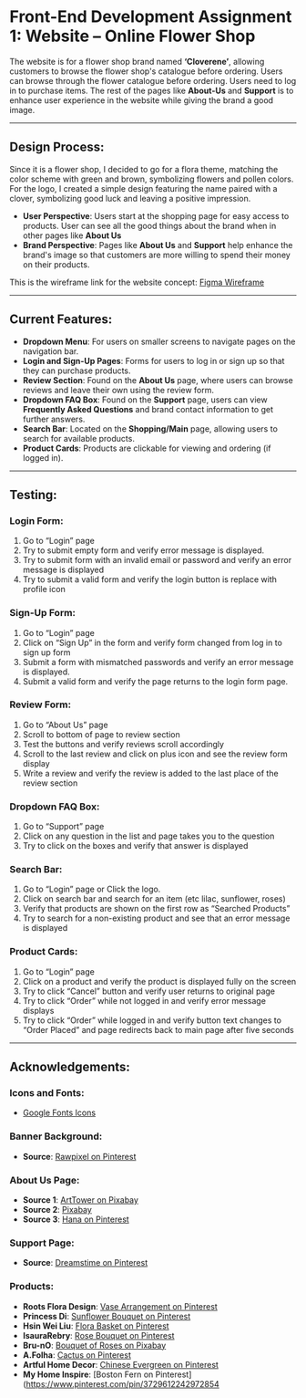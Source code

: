 # Front-End Development Assignment 1: Website – Online Flower Shop

The website is for a flower shop brand named **‘Cloverene’**, allowing customers to browse the flower shop's catalogue before ordering. Users can browse through the flower catalogue before ordering. Users need to log in to purchase items. The rest of the pages like **About-Us** and **Support** is to enhance user experience in the website while giving the brand a good image. 

---

## Design Process:

Since it is a flower shop, I decided to go for a flora theme, matching the color scheme with green and brown, symbolizing flowers and pollen colors. For the logo, I created a simple design featuring the name paired with a clover, symbolizing good luck and leaving a positive impression.

- **User Perspective**: Users start at the shopping page for easy access to products. User can see all the good things about the brand when in other pages like **About Us**
- **Brand Perspective**: Pages like **About Us** and **Support** help enhance the brand's image so that customers are more willing to spend their money on their products.

This is the wireframe link for the website concept: [Figma Wireframe](https://www.figma.com/design/5dtOQrLlB0uaU4TUnZRgpX/Website-draft?node-id=112-2&t=2F00gxkFHdNmMliC-14)

---

## Current Features:

- **Dropdown Menu**: For users on smaller screens to navigate pages on the navigation bar.
- **Login and Sign-Up Pages**: Forms for users to log in or sign up so that they can purchase products.
- **Review Section**: Found on the **About Us** page, where users can browse reviews and leave their own using the review form.
- **Dropdown FAQ Box**: Found on the **Support** page, users can view **Frequently Asked Questions** and brand contact information to get further answers.
- **Search Bar**: Located on the **Shopping/Main** page, allowing users to search for available products.
- **Product Cards**: Products are clickable for viewing and ordering (if logged in).

---

## Testing:

### Login Form:
1. Go to “Login” page
2. Try to submit empty form and verify error message is displayed.
3. Try to submit form with an invalid email or password and verify an error message is displayed
4. Try to submit a valid form and verify the login button is replace with profile icon


### Sign-Up Form:
1. Go to “Login” page
2. Click on “Sign Up” in the form and verify form changed from log in to sign up form
3. Submit a form with mismatched passwords and verify an error message is displayed.
4. Submit a valid form and verify the page returns to the login form page.

### Review Form:
1. Go to “About Us” page
2. Scroll to bottom of page to review section
3. Test the buttons and verify reviews scroll accordingly
4. Scroll to the last review and click on plus icon and see the review form display
5. Write a review and verify the review is added to the last place of the review section

### Dropdown FAQ Box:
1. Go to “Support” page
2. Click on any question in the list and page takes you to the question
3. Try to click on the boxes and verify that answer is displayed

### Search Bar:
1. Go to “Login” page or Click the logo.
2. Click on search bar and search for an item (etc lilac, sunflower, roses)
3. Verify that products are shown on the first row as “Searched Products”
4. Try to search for a non-existing product and see that an error message is displayed

### Product Cards:
1. Go to “Login” page
2. Click on a product and verify the product is displayed fully on the screen
3. Try to click “Cancel” button and verify user returns to original page
4. Try to click “Order” while not logged in and verify error message displays
5. Try to click “Order” while logged in and verify button text changes to “Order Placed” and page redirects back to main page after five seconds

---

## Acknowledgements:

### Icons and Fonts:
- [Google Fonts Icons](https://fonts.google.com/icons)

### Banner Background:
- **Source**: [Rawpixel on Pinterest](https://www.pinterest.com/pin/842876886540812253/)

### About Us Page:
- **Source 1**: [ArtTower on Pixabay](https://pixabay.com/photos/still-life-garden-backyard-shovel-52785/)
- **Source 2**: [Pixabay](https://pixabay.com/photos/flower-cut-flowers-bunch-of-flowers-3390276/)
- **Source 3**: [Hana on Pinterest](https://www.pinterest.com/pin/11681280278745099/)

### Support Page:
- **Source**: [Dreamstime on Pinterest](https://www.pinterest.com/pin/605874956111226109/)

### Products:
- **Roots Flora Design**: [Vase Arrangement on Pinterest](https://www.pinterest.com/pin/281543720812308/)
- **Princess Di**: [Sunflower Bouquet on Pinterest](https://www.pinterest.com/pin/15270086235950107/)
- **Hsin Wei Liu**: [Flora Basket on Pinterest](https://www.pinterest.com/pin/30540103719106344/)
- **IsauraRebry**: [Rose Bouquet on Pinterest](https://www.pinterest.com/pin/6051780743163684/)
- **Bru-nO**: [Bouquet of Roses on Pixabay](https://pixabay.com/photos/bunch-of-flowers-bouquet-of-roses-3158351/)
- **A.Folha**: [Cactus on Pinterest](https://www.pinterest.com/pin/AX-jQC83E39B4GSmcuv8EH1jCBUE-hDePPOkzQtGNzxLA4GcFZbw3CU/)
- **Artful Home Decor**: [Chinese Evergreen on Pinterest](https://www.pinterest.com/pin/1125968680355257/)
- **My Home Inspire**: [Boston Fern on Pinterest](https://www.pinterest.com/pin/3729612242972854
